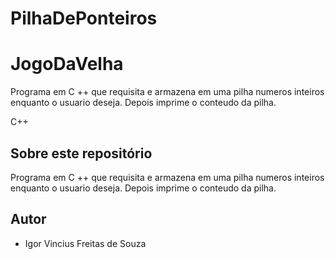 # PilhaDePonteiros

# JogoDaVelha
Programa em C ++ que requisita e armazena em uma pilha numeros inteiros enquanto o usuario deseja. Depois imprime o conteudo da pilha.


C++
## Sobre este repositório

Programa em C ++ que requisita e armazena em uma pilha numeros inteiros enquanto o usuario deseja. Depois imprime o conteudo da pilha.

## Autor

* Igor Vincius Freitas de Souza
